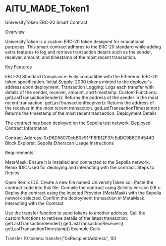 # AITU_MADE_Token1
UniversityToken ERC-20 Smart Contract

Overview

UniversityToken is a custom ERC-20 token designed for educational purposes. This smart contract adheres to the ERC-20 standard while adding extra features to log and retrieve transaction details such as the sender, receiver, amount, and timestamp of the most recent transaction.

Key Features

ERC-20 Standard Compliance: Fully compatible with the Ethereum ERC-20 token specification.
Initial Supply: 2000 tokens minted to the deployer's address upon deployment.
Transaction Logging: Logs each transfer with details of the sender, receiver, amount, and timestamp.
Custom Functions:
getLastTransactionSender(): Returns the address of the sender in the most recent transaction.
getLastTransactionReceiver(): Returns the address of the receiver in the most recent transaction.
getLastTransactionTimestamp(): Returns the timestamp of the most recent transaction.
Deployment Details

The contract has been deployed on the Sepolia test network.
Deployed Contract Information

Contract Address: 0xD6D58070cbB0e91FF8fBf2F37cEdDC9B8D945440
Block Explorer: Sepolia Etherscan
Usage Instructions

Requirements

MetaMask: Ensure it is installed and connected to the Sepolia network.
Remix IDE: Used for deploying and interacting with the contract.
Steps to Deploy

Open Remix IDE.
Create a new file named UniversityToken.sol.
Paste the contract code into this file.
Compile the contract using Solidity version 0.8.x.
Deploy the contract using the Injected Provider (MetaMask) with the Sepolia network selected.
Confirm the deployment transaction in MetaMask.
Interacting with the Contract

Use the transfer function to send tokens to another address.
Call the custom functions to retrieve details of the latest transaction:
getLastTransactionSender()
getLastTransactionReceiver()
getLastTransactionTimestamp()
Example Calls

Transfer 10 tokens:
transfer("0xRecipientAddress", 10)
